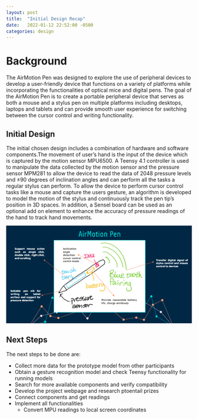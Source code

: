 ```yaml
---
layout: post
title:  "Initial Design Recap"
date:   2022-01-12 22:52:00 -0500
categories: design
---
```


# Background

The AirMotion Pen was designed to explore the use of peripheral devices to develop a user-friendly device that functions on a variety of platforms while incorporating the functionalities of optical mice and digital pens. The goal of the AirMotion Pen is to create a portable peripheral device that serves as both a mouse and a stylus pen on multiple platforms including desktops, laptops and tablets and can provide smooth user experience for switching between the cursor control and writing functionality.

## Initial Design

The initial chosen design includes a combination of hardware and software components.The movement of user’s hand is the input of the device which is captured by the motion sensor MPU6500. A Teensy 4.1 controller is used to manipulate the data collected by the motion sensor and the pressure sensor MPM281 to allow the device to read the data of 2048 pressure levels and ±90 degrees of inclination angles and can perform all the tasks a regular stylus can perform. To allow the device to perform cursor control tasks like a mouse and capture the users gesture, an algorithm is developed to model the motion of the stylus and continuously track the pen tip’s position in 3D spaces. In addition, a Sensel board can be used as an optional add on element to enhance the accuracy of pressure readings of the hand to track hand movements. 

![airMotionPenInitDesign.png](/assets/images/airMotionPenInitDesign.png)

## Next Steps

The next steps to be done are:
- Collect more data for the prototype model from other participants
- Obtain a gesture recognition model and check Teensy functionality for running models
- Search for more available components and verify compatibility
- Develop the project webpage and research ptoentail prizes
- Connect components and get readings
- Implement all functionalities
  - Convert MPU readings to local screen coordinates 